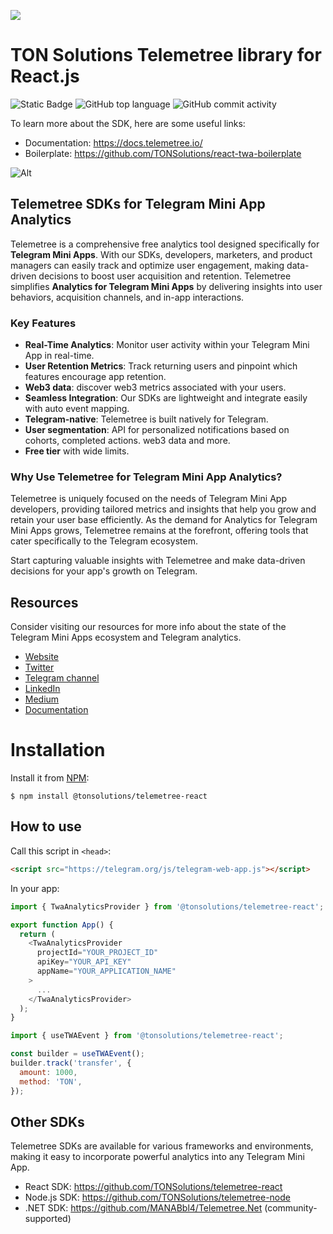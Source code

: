 ![](https://tc-images-api.s3.eu-central-1.amazonaws.com/gif_cropped.gif)

# TON Solutions Telemetree library for React.js

![Static Badge](https://img.shields.io/badge/build-passing-brightgreen?style=flat) ![GitHub top language](https://img.shields.io/github/languages/top/tonsolutions/telemetree-react) ![GitHub commit activity](https://img.shields.io/github/commit-activity/w/tonsolutions/telemetree-react)

To learn more about the SDK, here are some useful links:

- Documentation: https://docs.telemetree.io/
- Boilerplate: https://github.com/TONSolutions/react-twa-boilerplate

![Alt](https://repobeats.axiom.co/api/embed/71dde1ce0ebd118019e03f5e9ba6a9d0898f3d70.svg "Repobeats analytics image")

## Telemetree SDKs for Telegram Mini App Analytics

Telemetree is a comprehensive free analytics tool designed specifically for **Telegram Mini Apps**. With our SDKs, developers, marketers, and product managers can easily track and optimize user engagement, making data-driven decisions to boost user acquisition and retention. Telemetree simplifies **Analytics for Telegram Mini Apps** by delivering insights into user behaviors, acquisition channels, and in-app interactions.

### Key Features
- **Real-Time Analytics**: Monitor user activity within your Telegram Mini App in real-time.
- **User Retention Metrics**: Track returning users and pinpoint which features encourage app retention.
- **Web3 data**: discover web3 metrics associated with your users.
- **Seamless Integration**: Our SDKs are lightweight and integrate easily with auto event mapping.
- **Telegram-native**: Telemetree is built natively for Telegram.
- **User segmentation**: API for personalized notifications based on cohorts, completed actions. web3 data and more.
- **Free tier** with wide limits.

### Why Use Telemetree for Telegram Mini App Analytics?

Telemetree is uniquely focused on the needs of Telegram Mini App developers, providing tailored metrics and insights that help you grow and retain your user base efficiently. As the demand for Analytics for Telegram Mini Apps grows, Telemetree remains at the forefront, offering tools that cater specifically to the Telegram ecosystem.

Start capturing valuable insights with Telemetree and make data-driven decisions for your app's growth on Telegram.

## Resources
Consider visiting our resources for more info about the state of the Telegram Mini Apps ecosystem and Telegram analytics.

- [Website](https://www.telemetree.io/)
- [Twitter](https://x.com/telemetree_HQ) 
- [Telegram channel](https://t.me/telemetree_en)
- [LinkedIn](https://linkedin.com/company/telemetree) 
- [Medium](https://medium.com/@telemetree)
- [Documentation](https://docs.telemetree.io/)

# Installation

Install it from [NPM](https://www.npmjs.com/package/@tonsolutions/telemetree-react):

```
$ npm install @tonsolutions/telemetree-react
```

## How to use

Call this script in `<head>`:

```html
<script src="https://telegram.org/js/telegram-web-app.js"></script>
```

In your app:

```javascript
import { TwaAnalyticsProvider } from '@tonsolutions/telemetree-react';

export function App() {
  return (
    <TwaAnalyticsProvider
      projectId="YOUR_PROJECT_ID"
      apiKey="YOUR_API_KEY"
      appName="YOUR_APPLICATION_NAME"
    >
      ...
    </TwaAnalyticsProvider>
  );
}
```

```js
import { useTWAEvent } from '@tonsolutions/telemetree-react';

const builder = useTWAEvent();
builder.track('transfer', {
  amount: 1000,
  method: 'TON',
});
```
## Other SDKs
Telemetree SDKs are available for various frameworks and environments, making it easy to incorporate powerful analytics into any Telegram Mini App.
- React SDK: https://github.com/TONSolutions/telemetree-react
- Node.js SDK: https://github.com/TONSolutions/telemetree-node
- .NET SDK: https://github.com/MANABbl4/Telemetree.Net (community-supported)

